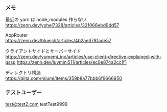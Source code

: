 ### メモ

最近の yarn は node_modules 作らない
https://zenn.dev/yohei7328/articles/321066ebd9dd57

AppRouter  
https://zenn.dev/blueish/articles/4b2ae3781ade57

クライアントサイドとサーバーサイド  
https://zenn.dev/yumemi_inc/articles/use-client-directive-explained-with-gssp
https://zenn.dev/luvmini511/articles/ec0e874a2cc1f1

ディレクトリ構造  
https://qiita.com/miumi/items/359b8a77bbb6f9666950

### テストユーザー

test@test2.com
testTest9999
